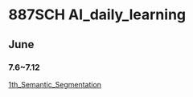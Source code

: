 # 887SCH AI_daily_learning
## June
### 7.6~7.12
[1th_Semantic_Segmentation](1th_Semantic_Segmentation.md)
